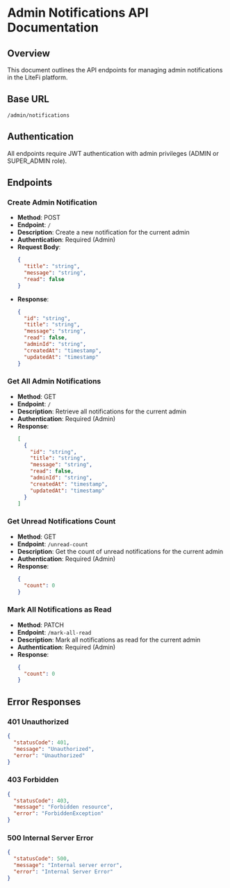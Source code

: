 # Admin Notifications API Documentation

## Overview
This document outlines the API endpoints for managing admin notifications in the LiteFi platform.

## Base URL
`/admin/notifications`

## Authentication
All endpoints require JWT authentication with admin privileges (ADMIN or SUPER_ADMIN role).

## Endpoints

### Create Admin Notification
- **Method**: POST
- **Endpoint**: `/`
- **Description**: Create a new notification for the current admin
- **Authentication**: Required (Admin)
- **Request Body**:
  ```json
  {
    "title": "string",
    "message": "string",
    "read": false
  }
  ```
- **Response**:
  ```json
  {
    "id": "string",
    "title": "string",
    "message": "string",
    "read": false,
    "adminId": "string",
    "createdAt": "timestamp",
    "updatedAt": "timestamp"
  }
  ```

### Get All Admin Notifications
- **Method**: GET
- **Endpoint**: `/`
- **Description**: Retrieve all notifications for the current admin
- **Authentication**: Required (Admin)
- **Response**:
  ```json
  [
    {
      "id": "string",
      "title": "string",
      "message": "string",
      "read": false,
      "adminId": "string",
      "createdAt": "timestamp",
      "updatedAt": "timestamp"
    }
  ]
  ```

### Get Unread Notifications Count
- **Method**: GET
- **Endpoint**: `/unread-count`
- **Description**: Get the count of unread notifications for the current admin
- **Authentication**: Required (Admin)
- **Response**:
  ```json
  {
    "count": 0
  }
  ```

### Mark All Notifications as Read
- **Method**: PATCH
- **Endpoint**: `/mark-all-read`
- **Description**: Mark all notifications as read for the current admin
- **Authentication**: Required (Admin)
- **Response**:
  ```json
  {
    "count": 0
  }
  ```

## Error Responses

### 401 Unauthorized
```json
{
  "statusCode": 401,
  "message": "Unauthorized",
  "error": "Unauthorized"
}
```

### 403 Forbidden
```json
{
  "statusCode": 403,
  "message": "Forbidden resource",
  "error": "ForbiddenException"
}
```

### 500 Internal Server Error
```json
{
  "statusCode": 500,
  "message": "Internal server error",
  "error": "Internal Server Error"
}
``` 